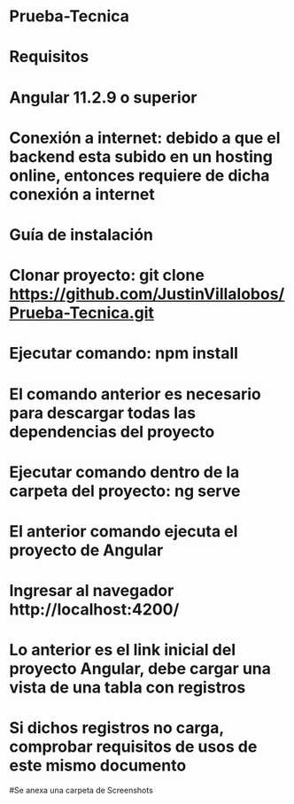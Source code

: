 # Prueba-Tecnica

# Requisitos
# Angular 11.2.9 o superior
# Conexión a internet: debido a que el backend esta subido en un hosting online, entonces requiere de dicha conexión a internet

# Guía de instalación
# Clonar proyecto: git clone https://github.com/JustinVillalobos/Prueba-Tecnica.git
# Ejecutar comando: npm install
# El comando anterior es necesario para descargar todas las dependencias del proyecto
# Ejecutar comando dentro de la carpeta del proyecto: ng serve
# El anterior comando ejecuta el proyecto de Angular
# Ingresar al navegador http://localhost:4200/
# Lo anterior es el link inicial del proyecto Angular, debe cargar una vista de una tabla con registros
# Si dichos registros no carga, comprobar requisitos de usos de este mismo documento
#Se anexa una carpeta de Screenshots